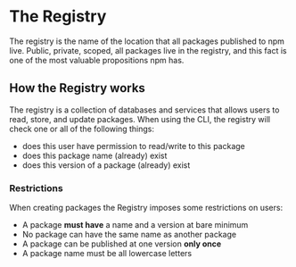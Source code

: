# The Registry

The registry is the name of the location that all packages published
to npm live. Public, private, scoped, all packages live in the 
registry, and this fact is one of the most valuable propositions npm
has.

## How the Registry works

The registry is a collection of databases and services that allows
users to read, store, and update packages. When using the CLI, the
registry will check one or all of the following things:

- does this user have permission to read/write to this package
- does this package name (already) exist
- does this version of a package (already) exist

### Restrictions

When creating packages the Registry imposes some restrictions on users:

- A package **must have** a name and a version at bare minimum
- No package can have the same name as another package
- A package can be published at one version **only once**
- A package name must be all lowercase letters
